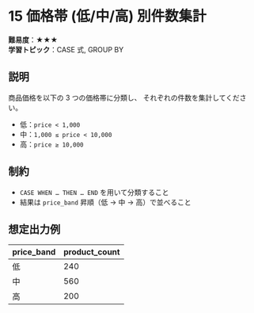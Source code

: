 # 15 価格帯 (低/中/高) 別件数集計

**難易度**：★★★  
**学習トピック**：CASE 式, GROUP BY

## 説明
商品価格を以下の 3 つの価格帯に分類し、
それぞれの件数を集計してください。

* 低：`price < 1,000`
* 中：`1,000 ≤ price < 10,000`
* 高：`price ≥ 10,000`

## 制約
* `CASE WHEN … THEN … END` を用いて分類すること
* 結果は `price_band` 昇順（低 → 中 → 高）で並べること

## 想定出力例

| price_band | product_count |
|------------|---------------|
| 低         |           240 |
| 中         |           560 |
| 高         |           200 |
